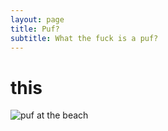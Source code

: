 ```yaml
---
layout: page
title: Puf?
subtitle: What the fuck is a puf?
---
```


# this

![puf at the beach](puf.png)
